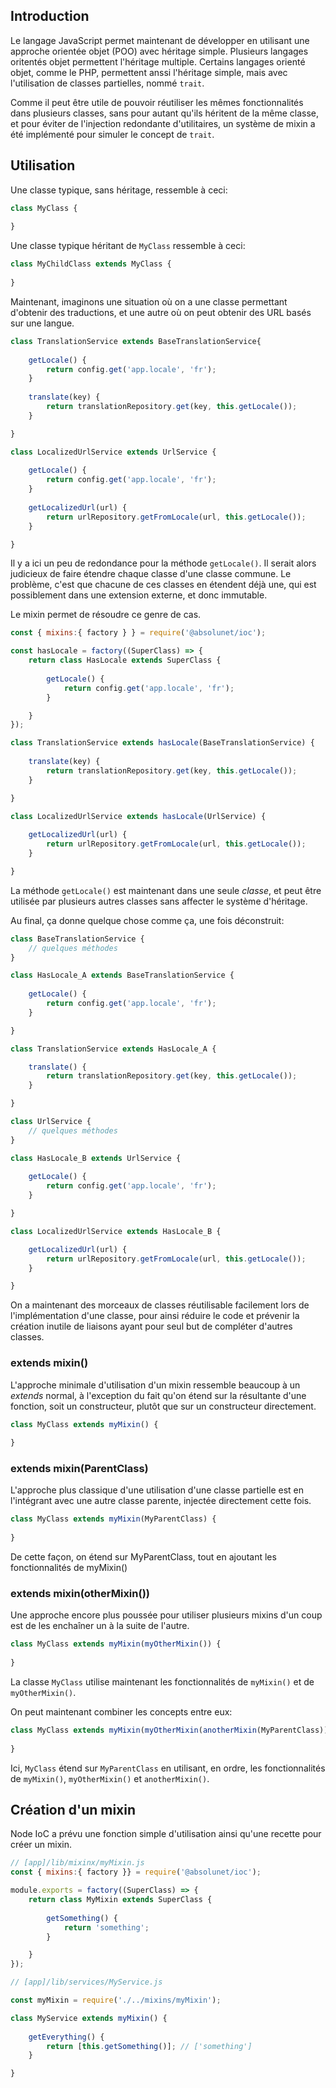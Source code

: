 ## Introduction

Le langage JavaScript permet maintenant de développer en utilisant une approche orientée objet (POO) avec héritage simple. Plusieurs langages oritentés objet permettent l'héritage multiple. Certains langages orienté objet, comme le PHP, permettent anssi l'héritage simple, mais avec l'utilisation de classes partielles, nommé `trait`.

Comme il peut être utile de pouvoir réutiliser les mêmes fonctionnalités dans plusieurs classes, sans pour autant qu'ils héritent de la même classe, et pour éviter de l'injection redondante d'utilitaires, un système de mixin a été implémenté pour simuler le concept de `trait`.

## Utilisation

Une classe typique, sans héritage, ressemble à ceci:

```javascript
class MyClass {
    
}
```

Une classe typique héritant de `MyClass` ressemble à ceci:

```javascript
class MyChildClass extends MyClass {
    
}
```

Maintenant, imaginons une situation où on a une classe permettant d'obtenir des traductions, et une autre où on peut obtenir des URL basés sur une langue.

```javascript
class TranslationService extends BaseTranslationService{
    
    getLocale() {
        return config.get('app.locale', 'fr');
    }
    
    translate(key) {
        return translationRepository.get(key, this.getLocale());
    }

}

class LocalizedUrlService extends UrlService {
    
    getLocale() {
        return config.get('app.locale', 'fr');
    }
    
    getLocalizedUrl(url) {
        return urlRepository.getFromLocale(url, this.getLocale());
    }

}
```

Il y a ici un peu de redondance pour la méthode `getLocale()`. Il serait alors judicieux de faire étendre chaque classe d'une classe commune. Le problème, c'est que chacune de ces classes en étendent déjà une, qui est possiblement dans une extension externe, et donc immutable.

Le mixin permet de résoudre ce genre de cas.

```javascript
const { mixins:{ factory } } = require('@absolunet/ioc');

const hasLocale = factory((SuperClass) => {
    return class HasLocale extends SuperClass {
        
        getLocale() {
            return config.get('app.locale', 'fr');
        }

    }
});

class TranslationService extends hasLocale(BaseTranslationService) {
    
    translate(key) {
        return translationRepository.get(key, this.getLocale());
    }

}

class LocalizedUrlService extends hasLocale(UrlService) {
    
    getLocalizedUrl(url) {
        return urlRepository.getFromLocale(url, this.getLocale());
    }

}
```

La méthode `getLocale()` est maintenant dans une seule _classe_, et peut être utilisée par plusieurs autres classes sans affecter le système d'héritage.

Au final, ça donne quelque chose comme ça, une fois déconstruit:

```javascript
class BaseTranslationService {
    // quelques méthodes
}

class HasLocale_A extends BaseTranslationService {
    
    getLocale() {
        return config.get('app.locale', 'fr');
    }

}

class TranslationService extends HasLocale_A {

    translate() {
        return translationRepository.get(key, this.getLocale());
    }

}

class UrlService {
    // quelques méthodes
}

class HasLocale_B extends UrlService {
    
    getLocale() {
        return config.get('app.locale', 'fr');
    }

}

class LocalizedUrlService extends HasLocale_B {

    getLocalizedUrl(url) {
        return urlRepository.getFromLocale(url, this.getLocale());
    }

}
```

On a maintenant des morceaux de classes réutilisable facilement lors de l'implémentation d'une classe, pour ainsi réduire le code et prévenir la création inutile de liaisons ayant pour seul but de compléter d'autres classes.

### extends mixin()

L'approche minimale d'utilisation d'un mixin ressemble beaucoup à un _extends_ normal, à l'exception du fait qu'on étend sur la résultante d'une fonction, soit un constructeur, plutôt que sur un constructeur directement.

```javascript
class MyClass extends myMixin() {
    
}
```

### extends mixin(ParentClass)

L'approche plus classique d'une utilisation d'une classe partielle est en l'intégrant avec une autre classe parente, injectée directement cette fois.

```javascript
class MyClass extends myMixin(MyParentClass) {
    
}
```

De cette façon, on étend sur MyParentClass, tout en ajoutant les fonctionnalités de myMixin()

### extends mixin(otherMixin())

Une approche encore plus poussée pour utiliser plusieurs mixins d'un coup est de les enchaîner un à la suite de l'autre.

```javascript
class MyClass extends myMixin(myOtherMixin()) {
    
}
```

La classe `MyClass` utilise maintenant les fonctionnalités de `myMixin()` et de `myOtherMixin()`.

On peut maintenant combiner les concepts entre eux:

```javascript
class MyClass extends myMixin(myOtherMixin(anotherMixin(MyParentClass))) {
    
}
```

Ici, `MyClass` étend sur `MyParentClass` en utilisant, en ordre, les fonctionnalités de `myMixin()`, `myOtherMixin()` et `anotherMixin()`.

## Création d'un mixin

Node IoC a prévu une fonction simple d'utilisation ainsi qu'une recette pour créer un mixin.

```javascript
// [app]/lib/mixinx/myMixin.js
const { mixins:{ factory }} = require('@absolunet/ioc');

module.exports = factory((SuperClass) => {
    return class MyMixin extends SuperClass {
        
        getSomething() {
            return 'something';
        }

    }
});

// [app]/lib/services/MyService.js

const myMixin = require('./../mixins/myMixin');

class MyService extends myMixin() {
    
    getEverything() {
        return [this.getSomething()]; // ['something']
    }

}
```
